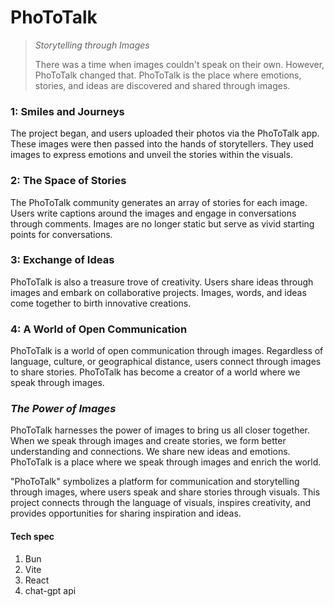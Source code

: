 # PhoToTalk

> _Storytelling through Images_
>
> There was a time when images couldn't speak on their own. However, PhoToTalk changed that. PhoToTalk is the place where emotions, stories, and ideas are discovered and shared through images.

### 1: Smiles and Journeys

The project began, and users uploaded their photos via the PhoToTalk app. These images were then passed into the hands of storytellers. They used images to express emotions and unveil the stories within the visuals.

### 2: The Space of Stories

The PhoToTalk community generates an array of stories for each image. Users write captions around the images and engage in conversations through comments. Images are no longer static but serve as vivid starting points for conversations.

### 3: Exchange of Ideas

PhoToTalk is also a treasure trove of creativity. Users share ideas through images and embark on collaborative projects. Images, words, and ideas come together to birth innovative creations.

### 4: A World of Open Communication

PhoToTalk is a world of open communication through images. Regardless of language, culture, or geographical distance, users connect through images to share stories. PhoToTalk has become a creator of a world where we speak through images.

### _The Power of Images_

PhoToTalk harnesses the power of images to bring us all closer together. When we speak through images and create stories, we form better understanding and connections. We share new ideas and emotions. PhoToTalk is a place where we speak through images and enrich the world.

"PhoToTalk" symbolizes a platform for communication and storytelling through images, where users speak and share stories through visuals. This project connects through the language of visuals, inspires creativity, and provides opportunities for sharing inspiration and ideas.

#### Tech spec

1. Bun
2. Vite
3. React
4. chat-gpt api
